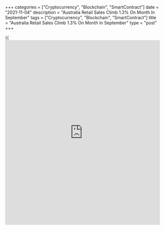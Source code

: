 +++
categories = ["Cryptocurrency", "Blockchain", "SmartContract"]
date = "2021-11-04"
description = "Australia Retail Sales Climb 1.3% On Month In September"
tags = ["Cryptocurrency", "Blockchain", "SmartContract"]
title = "Australia Retail Sales Climb 1.3% On Month In September"
type = "post"
+++

{{<iframe id="large-banner" src="https://www.bounty.group/#slide=9.0" width="100%" height="600" scrolling="no" style="border: 0px solid rgb(216, 221, 230); border-radius: 3px;">}}

The total value of retail sales in Australia was up a seasonally
adjusted 1.3 percent on month in September, the Australian Bureau of
Statistics said on Thursday - coming in at A$29.669 billion.

That was in line with expectations following the 1.7 percent decline in
August.

Individually, sales were up for household goods, clothing, other
retailing and cafes and restaurants; sales were down for food and
department store retailing.

On a yearly basis, sales were up 1.7 percent.

For the third quarter of 2021, retail sales fell 4.4 percent on quarter
and 2.2 percent on year to A$85.348 billion.

For comments and feedback [contact](https://www.playgroundfx.com/contact/): editorial@rtt[news](https://www.letsplayfx.com/blog/forex-news-website/).com

[Economic News][1]

 **What parts of the world are seeing the best (and worst) economic
performances lately? Click[here][2] to check out our [Econ Scorecard][2]
and find out! See up-to-the-moment [ranking](https://www.playgroundfx.com/blog/crypto-exchange-ranking/)s for the best and worst
performers in [GDP][3], [unemployment rate][4], [inflation][5] and much
more.**

   1. www.rtt[news](https://www.letsplayfx.com/blog/forex-news-website/).com/Content/EconomicNews.aspx
   2. www.rtt[news](https://www.letsplayfx.com/blog/forex-news-website/).com/economic-scorecard/world-rank/PPI/highest-performance.aspx
   3. www.rtt[news](https://www.letsplayfx.com/blog/forex-news-website/).com/economic-scorecard/world-rank/GDP/highest-performance.aspx
   4. www.rtt[news](https://www.letsplayfx.com/blog/forex-news-website/).com/economic-scorecard/world-rank/unemployment-rate/lowest-performance.aspx
   5. www.rtt[news](https://www.letsplayfx.com/blog/forex-news-website/).com/economic-scorecard/world-rank/CPI/highest-performance.aspx